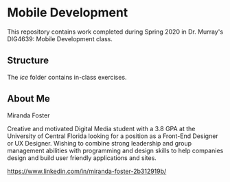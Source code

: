 # Mobile Development
This repository contains work completed during Spring 2020 in Dr. Murray's DIG4639: Mobile Development class.

## Structure
The *ice* folder contains in-class exercises. 

## About Me

Miranda Foster

Creative and motivated Digital Media student with a 3.8 GPA at the University of Central Florida looking 
for a position as a Front-End Designer or UX Designer. Wishing to combine strong leadership and group 
management abilities with programming and design skills to help companies design and build user friendly 
applications and sites. 

https://www.linkedin.com/in/miranda-foster-2b312919b/